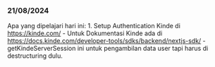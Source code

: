 ### 21/08/2024
Apa yang dipelajari hari ini:
    1. Setup Authentication Kinde di https://kinde.com/ 
        - Untuk Dokumentasi Kinde ada di https://docs.kinde.com/developer-tools/sdks/backend/nextjs-sdk/
        - getKindeServerSession ini untuk pengambilan data user tapi harus di destructuring dulu.